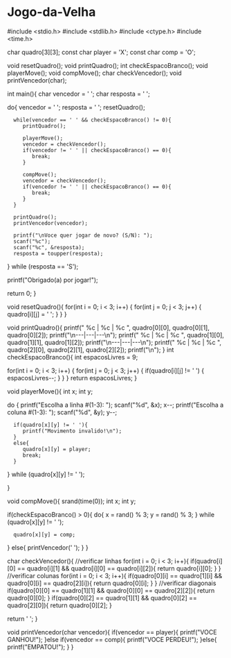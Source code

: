 # Jogo-da-Velha
#include <stdio.h>
#include <stdlib.h>
#include <ctype.h>
#include <time.h>

char quadro[3][3];
const char player = 'X';
const char comp = 'O';

void resetQuadro();
void printQuadro();
int  checkEspacoBranco();
void playerMove();
void compMove();
char checkVencedor();
void printVencedor(char);

int main(){
   char vencedor = ' ';
   char resposta = ' ';

   do{
      vencedor = ' ';
      resposta = ' ';
      resetQuadro();

      while(vencedor == ' ' && checkEspacoBranco() != 0){
         printQuadro();

         playerMove();
         vencedor = checkVencedor();
         if(vencedor != ' ' || checkEspacoBranco() == 0){
            break;
         }

         compMove();
         vencedor = checkVencedor();
         if(vencedor != ' ' || checkEspacoBranco() == 0){
            break;
         }
      }

      printQuadro();
      printVencedor(vencedor);

      printf("\nVoce quer jogar de novo? (S/N): ");
      scanf("%c");
      scanf("%c", &resposta);
      resposta = toupper(resposta);
   } while (resposta == 'S');

   printf("Obrigado(a) por jogar!");

   return 0;
}

void resetQuadro(){
   for(int i = 0; i < 3; i++)
   {
      for(int j = 0; j < 3; j++)
      {
         quadro[i][j] = ' ';
      }
   }
}

void printQuadro(){
   printf(" %c | %c | %c ", quadro[0][0], quadro[0][1], quadro[0][2]);
   printf("\n---|---|---\n");
   printf(" %c | %c | %c ", quadro[1][0], quadro[1][1], quadro[1][2]);
   printf("\n---|---|---\n");
   printf(" %c | %c | %c ", quadro[2][0], quadro[2][1], quadro[2][2]);
   printf("\n");
}
int checkEspacoBranco(){
   int espacosLivres = 9;

   for(int i = 0; i < 3; i++)
   {
      for(int j = 0; j < 3; j++)
      {
         if(quadro[i][j] != ' ')
         {
            espacosLivres--;
         }
      }
   }
   return espacosLivres;
}

void playerMove(){
   int x;
   int y;

   do
   {
      printf("Escolha a linha #(1-3): ");
      scanf("%d", &x);
      x--;
      printf("Escolha a coluna #(1-3): ");
      scanf("%d", &y);
      y--;

      if(quadro[x][y] != ' '){
         printf("Movimento invalido!\n");
      }
      else{
         quadro[x][y] = player;
         break;
      }
   } while (quadro[x][y] != ' ');

}

void compMove(){
   srand(time(0));
   int x;
   int y;

   if(checkEspacoBranco() > 0){
      do{
         x = rand() % 3;
         y = rand() % 3;
      } while (quadro[x][y] != ' ');

      quadro[x][y] = comp;
   }
   else{
      printVencedor(' ');
   }
}

char checkVencedor(){
   //verificar linhas
   for(int i = 0; i < 3; i++){
      if(quadro[i][0] == quadro[i][1] && quadro[i][0] == quadro[i][2]){
         return quadro[i][0];
      }
   }
   //verificar colunas
   for(int i = 0; i < 3; i++){
      if(quadro[0][i] == quadro[1][i] && quadro[0][i] == quadro[2][i]){
         return quadro[0][i];
      }
   }
   //verificar diagonais
   if(quadro[0][0] == quadro[1][1] && quadro[0][0] == quadro[2][2]){
      return quadro[0][0];
   }
   if(quadro[0][2] == quadro[1][1] && quadro[0][2] == quadro[2][0]){
      return quadro[0][2];
   }

   return ' ';
}

void printVencedor(char vencedor){
   if(vencedor == player){
      printf("VOCE GANHOU!");
   }else if(vencedor == comp){
      printf("VOCE PERDEU!");
   }else{
      printf("EMPATOU!");
   }
}
